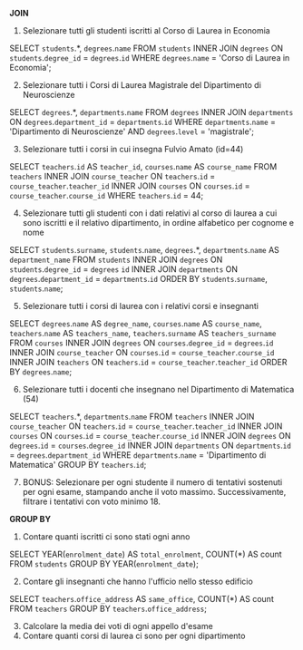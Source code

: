 **JOIN**

1. Selezionare tutti gli studenti iscritti al Corso di Laurea in Economia

SELECT `students`.*, `degrees`.`name` FROM `students` INNER JOIN `degrees` ON `students`.`degree_id` = `degrees`.`id` WHERE `degrees`.`name` = 'Corso di Laurea in Economia';


2. Selezionare tutti i Corsi di Laurea Magistrale del Dipartimento di Neuroscienze

SELECT `degrees`.*, `departments`.`name` FROM `degrees` INNER JOIN `departments` ON `degrees`.`department_id` = `departments`.`id` WHERE `departments`.`name` = 'Dipartimento di Neuroscienze' AND `degrees`.`level` = 'magistrale';


3. Selezionare tutti i corsi in cui insegna Fulvio Amato (id=44)

SELECT `teachers`.`id` AS `teacher_id`, `courses`.`name` AS `course_name` FROM `teachers` INNER JOIN `course_teacher` ON `teachers`.`id` = `course_teacher`.`teacher_id` INNER JOIN `courses` ON `courses`.`id` = `course_teacher`.`course_id` WHERE `teachers`.`id` = 44;


4. Selezionare tutti gli studenti con i dati relativi al corso di laurea a cui sono iscritti e il relativo dipartimento, in ordine alfabetico per cognome e nome

SELECT `students`.`surname`, `students`.`name`, `degrees`.*, `departments`.`name` AS `department_name` FROM `students` INNER JOIN `degrees` ON `students`.`degree_id` = `degrees` `id` INNER JOIN `departments` ON `degrees`.`department_id` = `departments`.`id` ORDER BY `students`.`surname`, `students`.`name`;


5. Selezionare tutti i corsi di laurea con i relativi corsi e insegnanti

SELECT `degrees`.`name` AS `degree_name`, `courses`.`name` AS `course_name`, `teachers`.`name` AS `teachers_name`, `teachers`.`surname` AS `teachers_surname` FROM `courses` INNER JOIN `degrees` ON `courses`.`degree_id` = `degrees`.`id` INNER JOIN `course_teacher` ON `courses`.`id` = `course_teacher`.`course_id` INNER JOIN `teachers` ON `teachers`.`id` = `course_teacher`.`teacher_id` ORDER BY `degrees`.`name`;


6. Selezionare tutti i docenti che insegnano nel Dipartimento di Matematica (54)

SELECT `teachers`.*, `departments`.`name` FROM `teachers` INNER JOIN `course_teacher` ON `teachers`.`id` = `course_teacher`.`teacher_id` INNER JOIN `courses` ON `courses`.`id` = `course_teacher`.`course_id` INNER JOIN `degrees` ON `degrees`.`id` = `courses`.`degree_id` INNER JOIN `departments` ON `departments`.`id` = `degrees`.`department_id` WHERE `departments`.`name` = 'Dipartimento di Matematica' GROUP BY `teachers`.`id`;


7. BONUS: Selezionare per ogni studente il numero di tentativi sostenuti per ogni esame, stampando anche il voto massimo. Successivamente, filtrare i tentativi con voto minimo 18.


**GROUP BY**

1. Contare quanti iscritti ci sono stati ogni anno

SELECT YEAR(`enrolment_date`) AS `total_enrolment`, COUNT(*) AS count FROM `students` GROUP BY YEAR(`enrolment_date`);


2. Contare gli insegnanti che hanno l'ufficio nello stesso edificio

SELECT `teachers`.`office_address` AS `same_office`, COUNT(*) AS count FROM `teachers` GROUP BY `teachers`.`office_address`;


3. Calcolare la media dei voti di ogni appello d'esame
4. Contare quanti corsi di laurea ci sono per ogni dipartimento
